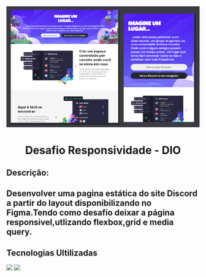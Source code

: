 <img src="./assets/img/paginaDiscord.png"/>
<h1 align="center"> Desafio Responsividade - DIO </h1>
<h2>Descrição:<h2>
<p>Desenvolver uma pagina estática do site Discord a partir
do layout disponibilizando no Figma.Tendo como desafio deixar a página responsivel,utlizando flexbox,grid e media query.
 </p>

 <h2>Tecnologias Ultilizadas</h2>
 <img src="https://img.shields.io/badge/HTML-239120?style=for-the-badge&logo=html5&logoColor=white"/>
 <img src="https://img.shields.io/badge/CSS-239120?&style=for-the-badge&logo=css3&logoColor=white"/>
